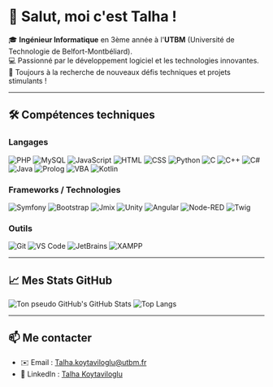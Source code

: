 # 👋 Salut, moi c'est Talha !

🎓 **Ingénieur Informatique** en 3ème année à l'**UTBM** (Université de Technologie de Belfort-Montbéliard).  
💻 Passionné par le développement logiciel et les technologies innovantes.  
🚀 Toujours à la recherche de nouveaux défis techniques et projets stimulants !

---

## 🛠️ Compétences techniques

### Langages
![PHP](https://img.shields.io/badge/PHP-777BB4?style=for-the-badge&logo=php&logoColor=white)
![MySQL](https://img.shields.io/badge/MySQL-005C84?style=for-the-badge&logo=mysql&logoColor=white)
![JavaScript](https://img.shields.io/badge/JavaScript-F7DF1E?style=for-the-badge&logo=javascript&logoColor=black)
![HTML](https://img.shields.io/badge/HTML5-E34F26?style=for-the-badge&logo=html5&logoColor=white)
![CSS](https://img.shields.io/badge/CSS3-1572B6?style=for-the-badge&logo=css3&logoColor=white)
![Python](https://img.shields.io/badge/Python-3776AB?style=for-the-badge&logo=python&logoColor=white)
![C](https://img.shields.io/badge/C-A8B9CC?style=for-the-badge&logo=c&logoColor=white)
![C++](https://img.shields.io/badge/C++-00599C?style=for-the-badge&logo=cplusplus&logoColor=white)
![C#](https://img.shields.io/badge/C%23-239120?style=for-the-badge&logo=csharp&logoColor=white)
![Java](https://img.shields.io/badge/Java-ED8B00?style=for-the-badge&logo=java&logoColor=white)
![Prolog](https://img.shields.io/badge/Prolog-3776AB?style=for-the-badge)
![VBA](https://img.shields.io/badge/VBA-00B900?style=for-the-badge&logo=microsoft-excel&logoColor=white)
![Kotlin](https://img.shields.io/badge/Kotlin-7F52FF?style=for-the-badge&logo=kotlin&logoColor=white)

### Frameworks / Technologies
![Symfony](https://img.shields.io/badge/Symfony-000000?style=for-the-badge&logo=symfony&logoColor=white)
![Bootstrap](https://img.shields.io/badge/Bootstrap-563D7C?style=for-the-badge&logo=bootstrap&logoColor=white)
![Jmix](https://img.shields.io/badge/Jmix-FF4500?style=for-the-badge)
![Unity](https://img.shields.io/badge/Unity-000000?style=for-the-badge&logo=unity&logoColor=white)
![Angular](https://img.shields.io/badge/Angular-DD0031?style=for-the-badge&logo=angular&logoColor=white)
![Node-RED](https://img.shields.io/badge/Node--RED-8F0000?style=for-the-badge&logo=nodered&logoColor=white)
![Twig](https://img.shields.io/badge/Twig-FFDD00?style=for-the-badge&logo=twig&logoColor=black)

### Outils
![Git](https://img.shields.io/badge/Git-F05032?style=for-the-badge&logo=git&logoColor=white)
![VS Code](https://img.shields.io/badge/VS_Code-007ACC?style=for-the-badge&logo=visual-studio-code&logoColor=white)
![JetBrains](https://img.shields.io/badge/JetBrains-000000?style=for-the-badge&logo=jetbrains&logoColor=white)
![XAMPP](https://img.shields.io/badge/XAMPP-FB7A24?style=for-the-badge&logo=xampp&logoColor=white)

---

## 📈 Mes Stats GitHub

![Ton pseudo GitHub's GitHub Stats](https://github-readme-stats.vercel.app/api?username=TalhaK28&show_icons=true&theme=radical)
![Top Langs](https://github-readme-stats.vercel.app/api/top-langs/?username=TalhaK28&layout=compact&theme=radical)

---

## 📫 Me contacter
- ✉️ Email : [Talha.koytaviloglu@utbm.fr](mailto:Talha.koytaviloglu@utbm.fr)
- 💼 LinkedIn : [Talha Koytaviloglu](https://www.linkedin.com/in/talhakoytaviloglu)

